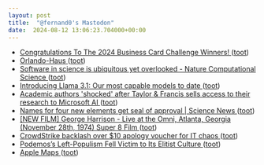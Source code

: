 ```yaml
---
layout: post
title:  "@fernand0's Mastodon"
date:  2024-08-12 13:06:23.704000+00:00
---
```

*  [Congratulations To The 2024 Business Card Challenge Winners! ](https://hackaday.com/2024/07/15/congratulations-to-the-2024-business-card-challenge-winners) ([toot](https://mastodon.social/@fernand0/112949197779767622))
*  [Orlando-Haus ](https://www.flickr.com/photos/fernand0/53895201298) ([toot](https://mastodon.social/@fernand0/112949070841451950))
*  [Software in science is ubiquitous yet overlooked - Nature Computational Science ](https://www.nature.com/articles/s43588-024-00651-) ([toot](https://mastodon.social/@fernand0/112948969936270968))
*  [Introducing Llama 3.1: Our most capable models to date ](https://simonwillison.net/2024/Jul/23/introducing-llama-31) ([toot](https://mastodon.social/@fernand0/112948896362180216))
*  [Academic authors 'shocked' after Taylor & Francis sells access to their research to Microsoft AI ](https://www.thebookseller.com/news/academic-authors-shocked-after-taylor--francis-sells-access-to-their-research-to-microsoft-a) ([toot](https://mastodon.social/@fernand0/112948521196772751))
*  [Names for four new elements get seal of approval \| Science News ](https://www.sciencenews.org/blog/science-ticker/names-four-new-elements-get-seal-approva) ([toot](https://mastodon.social/@fernand0/112948314987070484))
*  [[NEW FILM] George Harrison - Live at the Omni, Atlanta, Georgia (November 28th, 1974) Super 8 Film ](https://www.youtube.com/watch?v=un1wwAu-79g&amp%3Bfeature=youtu.b) ([toot](https://mastodon.social/@fernand0/112948023807149759))
*  [CrowdStrike backlash over $10 apology voucher for IT chaos ](https://www.bbc.com/news/articles/ce58p0048r0) ([toot](https://mastodon.social/@fernand0/112947894542035220))
*  [Podemos’s Left-Populism Fell Victim to Its Elitist Culture ](https://jacobin.com/2024/07/podemos-spain-left-populism-elitist-cultur) ([toot](https://mastodon.social/@fernand0/112947166642103231))
*  [Apple Maps ](https://beta.maps.apple.com/unsupporte) ([toot](https://mastodon.social/@fernand0/112946482482660992))
